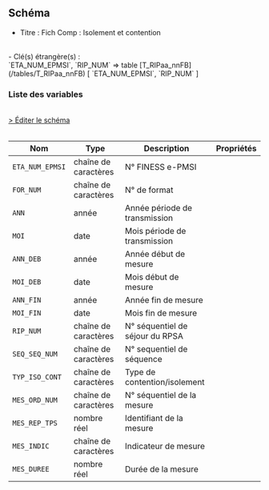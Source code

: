 ## Schéma

- Titre : Fich Comp : Isolement et contention
<br />
- Clé(s) étrangère(s) : <br />
`ETA_NUM_EPMSI`, `RIP_NUM` => table [T_RIPaa_nnFB](/tables/T_RIPaa_nnFB) [ `ETA_NUM_EPMSI`, `RIP_NUM` ]<br />

### Liste des variables
<br />
<div>
    <a href="https://gitlab.com/healthdatahub/schema-snds/edit/master/schemas/PMSI/PMSI%20RIM-P/T_RIPaa_nnISOCONT.json"  
    arget="_blank" rel="noopener noreferrer">> Éditer le schéma</a>
    <OutboundLink />
</div>
<br />

Nom|Type|Description|Propriétés
-|-|-|-
`ETA_NUM_EPMSI`|chaîne de caractères|N° FINESS e-PMSI||
`FOR_NUM`|chaîne de caractères|N° de format||
`ANN`|année|Année période de transmission||
`MOI`|date|Mois période de transmission||
`ANN_DEB`|année|Année début de mesure||
`MOI_DEB`|date|Mois début de mesure||
`ANN_FIN`|année|Année fin de mesure||
`MOI_FIN`|date|Mois fin de mesure||
`RIP_NUM`|chaîne de caractères|N° séquentiel de séjour du RPSA||
`SEQ_SEQ_NUM`|chaîne de caractères|N° sequentiel de séquence ||
`TYP_ISO_CONT`|chaîne de caractères|Type de contention/isolement||
`MES_ORD_NUM`|chaîne de caractères|N° séquentiel de la mesure||
`MES_REP_TPS`|nombre réel|Identifiant de la mesure||
`MES_INDIC`|chaîne de caractères|Indicateur de mesure ||
`MES_DUREE`|nombre réel|Durée de la mesure||

